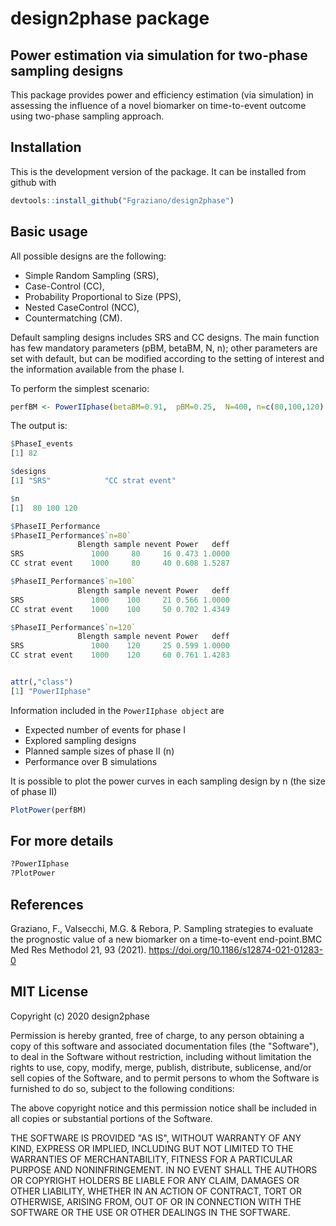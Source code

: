 # design2phase package

## Power estimation via simulation for two-phase sampling designs
 
This package provides power and efficiency estimation (via simulation) in assessing the influence of a novel biomarker on time-to-event outcome using two-phase sampling approach.

## Installation

This is the development version of the package. It can be installed from github with

```r
devtools::install_github("Fgraziano/design2phase")
```

## Basic usage

All possible designs are the following: 

- Simple Random Sampling (SRS), 
- Case-Control (CC), 
- Probability Proportional to Size (PPS), 
- Nested CaseControl (NCC),
- Countermatching (CM).

Default sampling designs includes SRS and CC designs. 
The main function has few mandatory parameters (pBM, betaBM, N, n); other parameters are set with default, but can be modified according to the setting of interest and the information available from the phase I. 

 To perform the simplest scenario: 

```r
perfBM <- PowerIIphase(betaBM=0.91,  pBM=0.25,  N=400, n=c(80,100,120) , seed=467)
```
The output is:

```r
$PhaseI_events
[1] 82

$designs
[1] "SRS"            "CC strat event"

$n
[1]  80 100 120

$PhaseII_Performance
$PhaseII_Performance$`n=80`
               Blength sample nevent Power   deff
SRS               1000     80     16 0.473 1.0000
CC strat event    1000     80     40 0.608 1.5287

$PhaseII_Performance$`n=100`
               Blength sample nevent Power   deff
SRS               1000    100     21 0.566 1.0000
CC strat event    1000    100     50 0.702 1.4349

$PhaseII_Performance$`n=120`
               Blength sample nevent Power   deff
SRS               1000    120     25 0.599 1.0000
CC strat event    1000    120     60 0.761 1.4283


attr(,"class")
[1] "PowerIIphase"
```
Information included in the ```PowerIIphase object``` are

- Expected number of events for phase I 
- Explored sampling designs
- Planned sample sizes of phase II (n)
- Performance over B simulations

It is possible to plot the power curves in each sampling design by n (the size of phase II)

```r
PlotPower(perfBM)
```
## For more details

```r
?PowerIIphase
?PlotPower
```

## References

Graziano, F., Valsecchi, M.G. & Rebora, P. Sampling strategies to evaluate the prognostic value of a new biomarker on a time-to-event end-point.BMC Med Res Methodol 21, 93 (2021). https://doi.org/10.1186/s12874-021-01283-0

## MIT License

Copyright (c) 2020 design2phase

Permission is hereby granted, free of charge, to any person obtaining a copy
of this software and associated documentation files (the "Software"), to deal
in the Software without restriction, including without limitation the rights
to use, copy, modify, merge, publish, distribute, sublicense, and/or sell
copies of the Software, and to permit persons to whom the Software is
furnished to do so, subject to the following conditions:

The above copyright notice and this permission notice shall be included in all
copies or substantial portions of the Software.

THE SOFTWARE IS PROVIDED "AS IS", WITHOUT WARRANTY OF ANY KIND, EXPRESS OR
IMPLIED, INCLUDING BUT NOT LIMITED TO THE WARRANTIES OF MERCHANTABILITY,
FITNESS FOR A PARTICULAR PURPOSE AND NONINFRINGEMENT. IN NO EVENT SHALL THE
AUTHORS OR COPYRIGHT HOLDERS BE LIABLE FOR ANY CLAIM, DAMAGES OR OTHER
LIABILITY, WHETHER IN AN ACTION OF CONTRACT, TORT OR OTHERWISE, ARISING FROM,
OUT OF OR IN CONNECTION WITH THE SOFTWARE OR THE USE OR OTHER DEALINGS IN THE
SOFTWARE.
